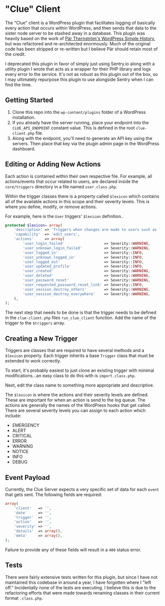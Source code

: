 # "Clue" Client

The "Clue" client is a WordPress plugin that facilitates logging of basically every action that occurs within WordPress, and then sends that data to the sister node server to be stashed away in a database. This plugin was heavily based on the work of [Pär Thernström's WordPress Simple History](https://github.com/bonny/WordPress-Simple-History), but was refactored and re-architected enormously. Much of the original code has been stripped or re-written but I believe Pär should retain most of the credit.

I deprecated this plugin in favor of simply just using Sentry.io along with a utility plugin I wrote that acts as a wrapper for their PHP library and logs every error to the service. It's not as robust as this plugin out of the box, so I may ultimately repurpose this plugin to use alongside Sentry when I can find the time.


## Getting Started

1. Clone this repo into the `wp-content/plugins` folder of a WordPress installation.
2. If you already have the server running, place your endpoint into the `CLUE_API_ENDPOINT` constant value. This is defined in the root `clue-client.php` file.
3. Along with the endpoint, you'll need to generate an API key using the servers. Then place that key via the plugin admin page in the WordPress dashboard.


## Editing or Adding New Actions

Each action is contained within their own respective file. For example, all actions/events that occur related to users, are declared inside the `core/triggers` directory in a file named `user.class.php`.

Within the trigger classes there is a property called `$lexicon` which contains all of the available actions in this scope and their severity levels. This is where you define, modify, or remove actions.

For example, here is the `User` triggers' `$lexicon` definition..

```php
protected $lexicon= array(
    'description' => 'Triggers when changes are made to users such as logins, logouts, password changes, etc.',
    'capability'  => 'edit_users',
    'actions'     => array(
        'user_login_failed'                  => Severity::WARNING,
        'user_unknown_login_failed'          => Severity::WARNING,
        'user_logged_in'                     => Severity::INFO,
        'user_unknown_logged_in'             => Severity::INFO,
        'user_logged_out'                    => Severity::INFO,
        'user_updated_profile'               => Severity::INFO,
        'user_created'                       => Severity::WARNING,
        'user_deleted'                       => Severity::WARNING,
        'user_password_reset'                => Severity::WARNING,
        'user_requested_password_reset_link' => Severity::INFO,
        'user_session_destroy_others'        => Severity::WARNING,
        'user_session_destroy_everywhere'    => Severity::WARNING,
    ),
);
```
The next step that needs to be done is that the trigger needs to be defined in the `clue-client.php` files `run_clue_client` function. Add the name of the trigger to the `$triggers` array.


## Creating a New Trigger

Triggers are classes that are required to have several methods and a `$lexicon` property. Each trigger inherits a base `Trigger` class that must be extended to work correctly.

To start, it's probably easiest to just clone an existing trigger with minimal modifications...an easy class to do this with is `import.class.php`.

Next, edit the class name to something more appropriate and descriptive.

The `$lexicon` is where the actions and their severity levels are defined. These are important for when an action is send to the log queue. The actions are generally
the names of the WordPress hooks that get called. There are several severity levels you can assign to each action which include:

- EMERGENCY
- ALERT
- CRITICAL
- ERROR
- WARNING
- NOTICE
- INFO 
- DEBUG


## Event Payload

Currently, the Clue Server expects a very specific set of data for each `event` that gets sent. The following fields are required:

```php
array(
    'client'   => '',
    'date'     => '',
    'trigger'  => '',
    'action'   => '',
    'severity' => '',
    'details'  => array(),
    'meta'     => array(),
);
```
Failure to provide any of these fields will result in a `400` status error.


## Tests

There were fairly extensive tests written for this plugin, but since I have not maintained this codebase in around a year, I have forgotten where I "left off." Incidentally none of the tests are executing. I believe this is due to the refactoring efforts that were made towards renaming classes in their current format `.class.php`. 
